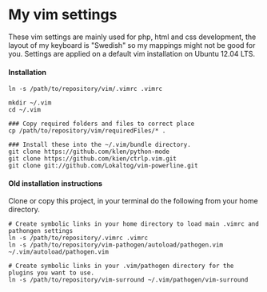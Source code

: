 My vim settings
===============
These vim settings are mainly used for php, html and css development, the layout of my keyboard is "Swedish" so my mappings might not be good for you.
Settings are applied on a default vim installation on Ubuntu 12.04 LTS.

#### Installation

    ln -s /path/to/repository/vim/.vimrc .vimrc

    mkdir ~/.vim
    cd ~/.vim

    ### Copy required folders and files to correct place
    cp /path/to/repository/vim/requiredFiles/* .

    ### Install these into the ~/.vim/bundle directory.
    git clone https://github.com/klen/python-mode
    git clone https://github.com/kien/ctrlp.vim.git
    git clone git://github.com/Lokaltog/vim-powerline.git

#### Old installation instructions
Clone or copy this project, in your terminal do the following from your home directory.

    # Create symbolic links in your home directory to load main .vimrc and pathongen settings
    ln -s /path/to/repository/.vimrc .vimrc
    ln -s /path/to/repository/vim-pathogen/autoload/pathogen.vim ~/.vim/autoload/pathogen.vim

    # Create symbolic links in your .vim/pathogen directory for the plugins you want to use.
    ln -s /path/to/repository/vim-surround ~/.vim/pathogen/vim-surround
